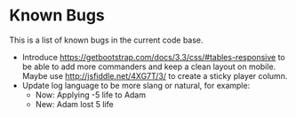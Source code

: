 # Known Bugs

This is a list of known bugs in the current code base.

* Introduce https://getbootstrap.com/docs/3.3/css/#tables-responsive to be able to add more commanders and keep a clean layout on mobile. Maybe use http://jsfiddle.net/4XG7T/3/ to create a sticky player column.
* Update log language to be more slang or natural, for example:
    * Now: Applying -5 life to Adam
    * New: Adam lost 5 life
